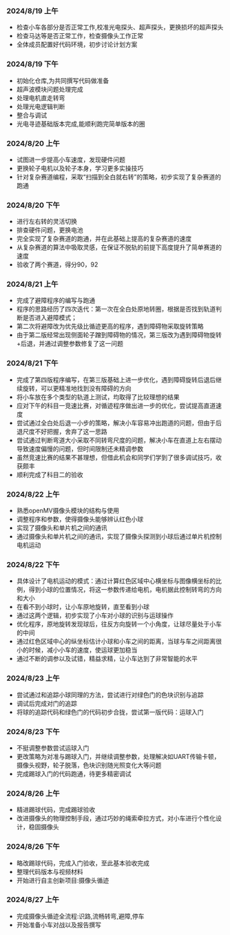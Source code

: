 ### 2024/8/19 上午
- 检查小车各部分是否正常工作,校准光电探头、超声探头，更换损坏的超声探头
- 检查马达等是否正常工作，检查摄像头工作正常
- 全体成员配置好代码环境，初步讨论计划方案

### 2024/8/19 下午
- 初始化仓库,为共同撰写代码做准备
- 超声波模块问题处理完成
- 处理电机直走转弯
- 处理光电逻辑判断
- 整合与调试
- 光电寻迹基础版本完成,能顺利跑完简单版本的圈

### 2024/8/20 上午
- 试图进一步提高小车速度，发现硬件问题
- 更换轮子电机以及轮子本身，学习更多实操技巧
- 针对复杂赛道编程，采取“扫描到全白就右转”的策略，初步实现了复杂赛道的跑通

### 2024/8/20 下午
- 进行左右转的灵活切换
- 排查硬件问题，更换电池
- 完全实现了复杂赛道的跑通，并在此基础上提高的复杂赛道的速度
- 从复杂赛道的算法中吸取灵感，在保证不脱轨的前提下高度提升了简单赛道的速度
- 验收了两个赛道，得分90，92

### 2024/8/21 上午
- 完成了避障程序的编写与跑通
- 程序的思路经历了四次迭代：第一次在全白处原地转圈，根据是否找到轨道判断是否进入避障模式；
- 第二次将避障改为优先级比循迹更高的程序，遇到障碍物采取旋转策略
- 由于第二版经常出现侧面轮子蹭到障碍物的情况，第三版改为遇到障碍物旋转+后退，并通过调整参数修复了这一问题

### 2024/8/21 下午
- 完成了第四版程序编写，在第三版基础上进一步优化，遇到障碍旋转后退后继续旋转，可以更精准地找到没有障碍的方向
- 将小车放在多个类型的轨道上测试，均取得了比较理想的结果
- 应对下午的科目一竞速比赛，对循迹程序做出进一步的优化，尝试提高直道速度
- 尝试通过全白处后退一小步的策略，解决小车容易冲出跑道的问题，但由于后退尺度不好把握，舍弃了这一思路
- 尝试通过判断弯道大小采取不同转弯尺度的问题，解决小车在直道上左右摆动导致速度偏慢的问题，但时间限制还未精调参数
- 虽然竞速比赛的结果不甚理想，但借此机会和同学们学到了很多调试技巧，收获颇丰
- 顺利完成了科目二的验收

### 2024/8/22 上午
  - 熟悉openMV摄像头模块的结构与使用
  - 调整程序和参数，使得摄像头能够辨认红色小球
  - 实现了摄像头和单片机之间的通讯
  - 通过摄像头和单片机之间的通讯，实现了摄像头探测到小球后通过单片机控制电机运动
 
### 2024/8/22 下午
 - 具体设计了电机运动的模式：通过计算红色区域中心横坐标与图像横坐标的比例，得到小球的位置情况，将这一参数传递给电机，电机据此控制转弯的方向和大小
 - 在看不到小球时，让小车原地旋转，直至看到小球
 - 通过这两个逻辑，初步实现了小车对小球的识别与运球操作
 - 优化程序，原地旋转发现球后，往反方向旋转一个小角度，让球尽量处于小车的中间
 - 通过红色区域中心的纵坐标估计小球和小车之间的距离，当球与车之间距离很小的时候，减小小车的速度，使运球更加稳当
 - 通过不断的调参以及试错，精益求精，让小车达到了非常智能的水平

### 2024/8/23 上午
- 尝试通过和追踪小球同理的方法，尝试进行对绿色门的色块识别与追踪
- 调试后完成对门的追踪
- 将球的追踪代码和绿色门的代码初步合拢，尝试第一版代码：运球入门

### 2024/8/23 下午
- 不挺调整参数尝试运球入门
- 更改策略为对准与踢球入门，并继续调整参数，处理解决如UART传输卡顿，摄像头视野，轮子脱落，色块识别随光照变化大等问题
- 完成踢球入门的代码跑通，待更多精密调试

### 2024/8/26 上午
- 精进踢球代码，完成踢球验收
- 改进摄像头的物理控制手段，通过巧妙的绳索牵拉方式，对小车进行个性化设计，稳固摄像头

### 2024/8/26 下午
- 略改踢球代码，完成入门验收，至此基本验收完成
- 整理代码版本与视频材料
- 开始进行自主创新项目:摄像头循迹

### 2024/8/27 上午
- 完成摄像头循迹全流程:识路,流畅转弯,避障,停车
- 开始准备小车对战以及报告撰写